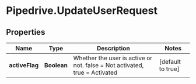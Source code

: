 # Pipedrive.UpdateUserRequest

## Properties

Name | Type | Description | Notes
------------ | ------------- | ------------- | -------------
**activeFlag** | **Boolean** | Whether the user is active or not. false &#x3D; Not activated, true &#x3D; Activated | [default to true]


